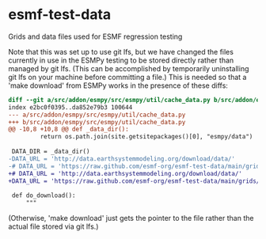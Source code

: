 # esmf-test-data
Grids and data files used for ESMF regression testing

Note that this was set up to use git lfs, but we have changed the files currently in use in the ESMPy testing to be stored directly rather than managed by git lfs. (This can be accomplished by temporarily uninstalling git lfs on your machine before committing a file.) This is needed so that a 'make download' from ESMPy works in the presence of these diffs:

```diff
diff --git a/src/addon/esmpy/src/esmpy/util/cache_data.py b/src/addon/esmpy/src/esmpy/util/cache_data.py
index e2bc0f0395..da852e79b3 100644
--- a/src/addon/esmpy/src/esmpy/util/cache_data.py
+++ b/src/addon/esmpy/src/esmpy/util/cache_data.py
@@ -10,8 +10,8 @@ def _data_dir():
         return os.path.join(site.getsitepackages()[0], "esmpy/data")
 
 DATA_DIR = _data_dir()
-DATA_URL = 'http://data.earthsystemmodeling.org/download/data/'
-# DATA_URL = 'https://raw.github.com/esmf-org/esmf-test-data/main/grids/'
+# DATA_URL = 'http://data.earthsystemmodeling.org/download/data/'
+DATA_URL = 'https://raw.github.com/esmf-org/esmf-test-data/main/grids/'
 
 def do_download():
     """
```

(Otherwise, 'make download' just gets the pointer to the file rather than the actual file stored via git lfs.)